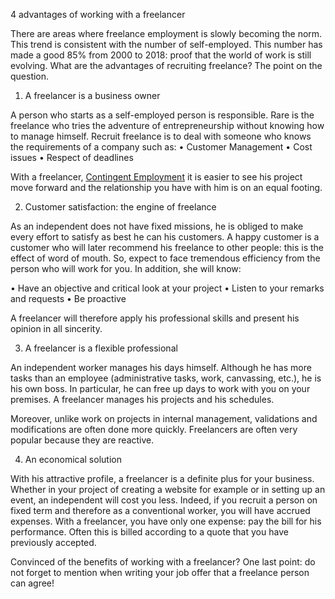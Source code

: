 4 advantages of working with a freelancer
 
There are areas where freelance employment is slowly becoming the norm. This trend is consistent with the number of self-employed. This number has made a good 85% from 2000 to 2018: proof that the world of work is still evolving. What are the advantages of recruiting freelance? The point on the question.
 
1. A freelancer is a business owner
 
A person who starts as a self-employed person is responsible. Rare is the freelance who tries the adventure of entrepreneurship without knowing how to manage himself. Recruit freelance is to deal with someone who knows the requirements of a company such as:
• Customer Management
• Cost issues
• Respect of deadlines
 
With a freelancer, 
[Contingent Employment](https://www.fieldengineer.com/blogs/what-is-contingent-employment/) it is easier to see his project move forward and the relationship you have with him is on an equal footing.
 
2. Customer satisfaction: the engine of freelance
 
As an independent does not have fixed missions, he is obliged to make every effort to satisfy as best he can his customers. A happy customer is a customer who will later recommend his freelance to other people: this is the effect of word of mouth. So, expect to face tremendous efficiency from the person who will work for you. In addition, she will know:
 
• Have an objective and critical look at your project
• Listen to your remarks and requests
•	Be proactive
 
A freelancer will therefore apply his professional skills and present his opinion in all sincerity.
 
3. A freelancer is a flexible professional
 
An independent worker manages his days himself. Although he has more tasks than an employee (administrative tasks, work, canvassing, etc.), he is his own boss. In particular, he can free up days to work with you on your premises. A freelancer manages his projects and his schedules.
 
Moreover, unlike work on projects in internal management, validations and modifications are often done more quickly. Freelancers are often very popular because they are reactive.
 
4. An economical solution
 
With his attractive profile, a freelancer is a definite plus for your business. Whether in your project of creating a website for example or in setting up an event, an independent will cost you less.
Indeed, if you recruit a person on fixed term and therefore as a conventional worker, you will have accrued expenses. With a freelancer, you have only one expense: pay the bill for his performance.
Often this is billed according to a quote that you have previously accepted.
 
Convinced of the benefits of working with a freelancer? One last point: do not forget to mention when writing your job offer that a freelance person can agree!





